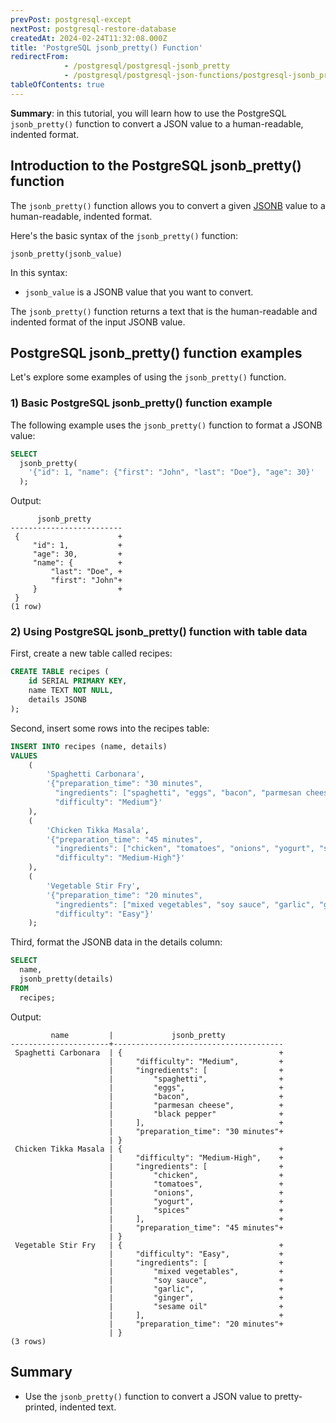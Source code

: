 ```yaml
---
prevPost: postgresql-except
nextPost: postgresql-restore-database
createdAt: 2024-02-24T11:32:08.000Z
title: 'PostgreSQL jsonb_pretty() Function'
redirectFrom:
            - /postgresql/postgresql-jsonb_pretty 
            - /postgresql/postgresql-json-functions/postgresql-jsonb_pretty
tableOfContents: true
---
```



**Summary**: in this tutorial, you will learn how to use the PostgreSQL `jsonb_pretty()` function to convert a JSON value to a human-readable, indented format.

## Introduction to the PostgreSQL jsonb_pretty() function

The `jsonb_pretty()` function allows you to convert a given [JSONB](/postgresql/postgresql-json) value to a human-readable, indented format.

Here's the basic syntax of the `jsonb_pretty()` function:

```
jsonb_pretty(jsonb_value)
```

In this syntax:

- `jsonb_value` is a JSONB value that you want to convert.

The `jsonb_pretty()` function returns a text that is the human-readable and indented format of the input JSONB value.

## PostgreSQL jsonb_pretty() function examples

Let's explore some examples of using the `jsonb_pretty()` function.

### 1) Basic PostgreSQL jsonb_pretty() function example

The following example uses the `jsonb_pretty()` function to format a JSONB value:

```sql
SELECT
  jsonb_pretty(
    '{"id": 1, "name": {"first": "John", "last": "Doe"}, "age": 30}'
  );
```

Output:

```
      jsonb_pretty
-------------------------
 {                      +
     "id": 1,           +
     "age": 30,         +
     "name": {          +
         "last": "Doe", +
         "first": "John"+
     }                  +
 }
(1 row)
```

### 2) Using PostgreSQL jsonb_pretty() function with table data

First, create a new table called recipes:

```sql
CREATE TABLE recipes (
    id SERIAL PRIMARY KEY,
    name TEXT NOT NULL,
    details JSONB
);
```

Second, insert some rows into the recipes table:

```sql
INSERT INTO recipes (name, details)
VALUES
    (
        'Spaghetti Carbonara',
        '{"preparation_time": "30 minutes",
          "ingredients": ["spaghetti", "eggs", "bacon", "parmesan cheese", "black pepper"],
          "difficulty": "Medium"}'
    ),
    (
        'Chicken Tikka Masala',
        '{"preparation_time": "45 minutes",
          "ingredients": ["chicken", "tomatoes", "onions", "yogurt", "spices"],
          "difficulty": "Medium-High"}'
    ),
    (
        'Vegetable Stir Fry',
        '{"preparation_time": "20 minutes",
          "ingredients": ["mixed vegetables", "soy sauce", "garlic", "ginger", "sesame oil"],
          "difficulty": "Easy"}'
    );
```

Third, format the JSONB data in the details column:

```sql
SELECT
  name,
  jsonb_pretty(details)
FROM
  recipes;
```

Output:

```
         name         |             jsonb_pretty
----------------------+--------------------------------------
 Spaghetti Carbonara  | {                                   +
                      |     "difficulty": "Medium",         +
                      |     "ingredients": [                +
                      |         "spaghetti",                +
                      |         "eggs",                     +
                      |         "bacon",                    +
                      |         "parmesan cheese",          +
                      |         "black pepper"              +
                      |     ],                              +
                      |     "preparation_time": "30 minutes"+
                      | }
 Chicken Tikka Masala | {                                   +
                      |     "difficulty": "Medium-High",    +
                      |     "ingredients": [                +
                      |         "chicken",                  +
                      |         "tomatoes",                 +
                      |         "onions",                   +
                      |         "yogurt",                   +
                      |         "spices"                    +
                      |     ],                              +
                      |     "preparation_time": "45 minutes"+
                      | }
 Vegetable Stir Fry   | {                                   +
                      |     "difficulty": "Easy",           +
                      |     "ingredients": [                +
                      |         "mixed vegetables",         +
                      |         "soy sauce",                +
                      |         "garlic",                   +
                      |         "ginger",                   +
                      |         "sesame oil"                +
                      |     ],                              +
                      |     "preparation_time": "20 minutes"+
                      | }
(3 rows)
```

## Summary

- Use the `jsonb_pretty()` function to convert a JSON value to pretty-printed, indented text.
